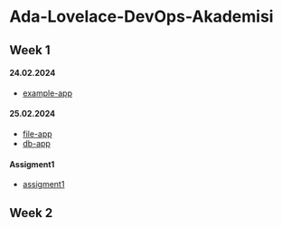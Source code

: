 # Ada-Lovelace-DevOps-Akademisi

## Week 1
#### 24.02.2024
- [example-app](example-app)

#### 25.02.2024
- [file-app](file-app)
- [db-app](db-app)

#### Assigment1
- [assigment1](assigment1)


## Week 2
#### 